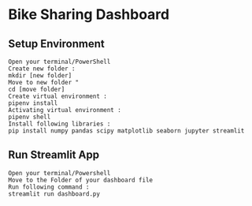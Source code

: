 # Bike Sharing Dashboard

## Setup Environment
```
Open your terminal/PowerShell
Create new folder :
mkdir [new folder] 
Move to new folder "
cd [move folder]
Create virtual environment :
pipenv install
Activating virtual environment :
pipenv shell
Install following libraries :
pip install numpy pandas scipy matplotlib seaborn jupyter streamlit
```

## Run Streamlit App
```
Open your terminal/Powershell
Move to the Folder of your dashboard file
Run following command :
streamlit run dashboard.py
```
